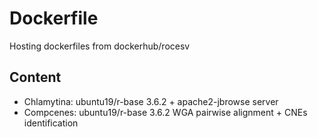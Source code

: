 # Dockerfile
Hosting dockerfiles from dockerhub/rocesv

## Content

- Chlamytina: ubuntu19/r-base 3.6.2 + apache2-jbrowse server
- Compcenes: ubuntu19/r-base 3.6.2 WGA pairwise alignment + CNEs identification 

